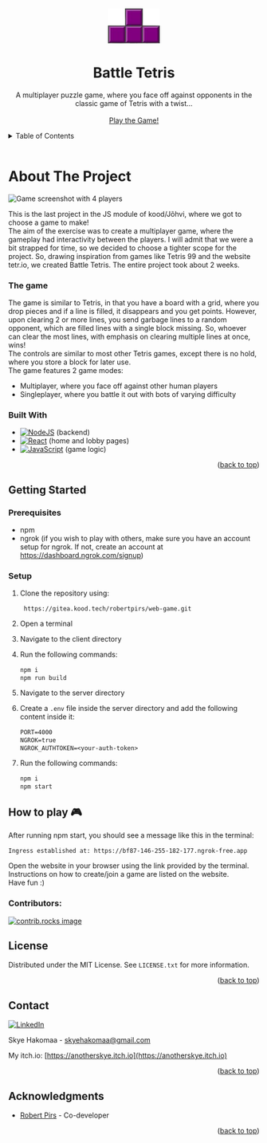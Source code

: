<a id="readme-top"></a>

<!-- PROJECT LOGO -->
<br />
<div align="center">
  <a href="https://github.com/AnotherSkye2/battle-tetris">
    <img src="README_images/tetris-t.png" alt="Logo" width="104" height="70">
  </a>

<h1 align="center">Battle Tetris</h1>

  <p align="center">
     A multiplayer puzzle game, where you face off against opponents in the classic game of Tetris with a twist...
    <br />
    <br />
    <a href="#getting-started">Play the Game!</a>
  </p>
</div>



<!-- TABLE OF CONTENTS -->
<details>
  <summary>Table of Contents</summary>
  <ol>
    <li>
      <a href="#about-the-project">About The Project</a>
      <ul>
        <li><a href="#built-with">Built With</a></li>
      </ul>
    </li>
    <li>
      <a href="#getting-started">Getting Started</a>
      <ul>
        <li><a href="#prerequisites">Prerequisites</a></li>
        <li><a href="#setup">Setup</a></li>
      </ul>
    </li>
    <li><a href="#how-to-play-🎮">How to play</a></li>
    <li><a href="#license">License</a></li>
    <li><a href="#contact">Contact</a></li>
    <li><a href="#acknowledgments">Acknowledgments</a></li>
  </ol>
</details>
<br >  


<!-- ABOUT THE PROJECT -->
# About The Project

![Game screenshot with 4 players][product-screenshot]

This is the last project in the JS module of kood/Jõhvi, where we got to choose a game to make!  
The aim of the exercise was to create a multiplayer game, where the gameplay had interactivity between the players. I will admit that we were a bit strapped for time, so we decided to choose a tighter scope for the project. So, drawing inspiration from games like Tetris 99 and the website tetr.io, we created Battle Tetris. The entire project took about 2 weeks.

### The game

The game is similar to Tetris, in that you have a board with a grid, where you drop pieces and if a line is filled, it disappears and you get points. However, upon clearing 2 or more lines, you send garbage lines to a random opponent, which are filled lines with a single block missing. So, whoever can clear the most lines, with emphasis on clearing multiple lines at once, wins!  
The controls are similar to most other Tetris games, except there is no hold, where you store a block for later use.  
The game features 2 game modes:  
* Multiplayer, where you face off against other human players
* Singleplayer, where you battle it out with bots of varying difficulty

### Built With

* [![NodeJS](https://img.shields.io/badge/Node.js-6DA55F?logo=node.js&logoColor=white)](https://nodejs.org/en) (backend)
* [![React](https://img.shields.io/badge/React-%2320232a.svg?logo=react&logoColor=%2361DAFB)](https://react.dev) (home and lobby pages)
* [![JavaScript](https://img.shields.io/badge/JavaScript-F7DF1E?logo=javascript&logoColor=000)](https://developer.mozilla.org/en-US/docs/Web/JavaScript) (game logic)

<p align="right">(<a href="#readme-top">back to top</a>)</p>

<!-- GETTING STARTED -->
## Getting Started

### Prerequisites

* npm
* ngrok (if you wish to play with others, make sure you have an account setup for ngrok. If not, create an account at https://dashboard.ngrok.com/signup)


### Setup

1. Clone the repository using:

        https://gitea.kood.tech/robertpirs/web-game.git

1.  Open a terminal
2.  Navigate to the client directory
3.  Run the following commands:

        npm i
        npm run build

4.  Navigate to the server directory
5.  Create a `.env` file inside the server directory and add the following content inside it:

        PORT=4000
        NGROK=true
        NGROK_AUTHTOKEN=<your-auth-token>

6.  Run the following commands:

        npm i
        npm start

## How to play 🎮

After running npm start, you should see a message like this in the terminal:

    Ingress established at: https://bf87-146-255-182-177.ngrok-free.app

Open the website in your browser using the link provided by the terminal.  
Instructions on how to create/join a game are listed on the website.  
Have fun :)

### Contributors:

<a href="https://github.com/AnotherSkye2/battle-tetris/graphs/contributors">
  <img src="https://contrib.rocks/image?repo=AnotherSkye2/battle-tetris" alt="contrib.rocks image" />
</a>



<!-- LICENSE -->
## License

Distributed under the MIT License. See `LICENSE.txt` for more information.

<p align="right">(<a href="#readme-top">back to top</a>)</p>


<!-- CONTACT -->
## Contact

[![LinkedIn][linkedin-shield]][linkedin-url]

Skye Hakomaa - skyehakomaa@gmail.com

My itch.io: [https://anotherskye.itch.io](https://anotherskye.itch.io)

<p align="right">(<a href="#readme-top">back to top</a>)</p>

<!-- ACKNOWLEDGMENTS -->
## Acknowledgments

* [Robert Pirs](https://github.com/rpirs123) - Co-developer

<p align="right">(<a href="#readme-top">back to top</a>)</p>


<!-- MARKDOWN LINKS & IMAGES -->
<!-- https://www.markdownguide.org/basic-syntax/#reference-style-links -->
[product-screenshot]: README_images/battle-tetris_banner.png
[linkedin-shield]: https://custom-icon-badges.demolab.com/badge/LinkedIn-0A66C2?logo=linkedin-white&logoColor=fff
[linkedin-url]: https://www.linkedin.com/in/skye-hakomaa-0k0/
